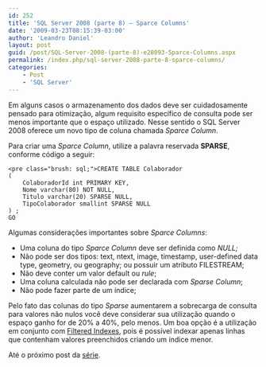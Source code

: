 ```yaml
---
id: 252
title: 'SQL Server 2008 (parte 8) – Sparce Columns'
date: '2009-03-23T08:15:39-03:00'
author: 'Leandro Daniel'
layout: post
guid: /post/SQL-Server-2008-(parte-8)-e28093-Sparce-Columns.aspx
permalink: /index.php/sql-server-2008-parte-8-sparce-columns/
categories:
    - Post
    - 'SQL Server'
---
```


Em alguns casos o armazenamento dos dados deve ser cuidadosamente pensado para otimização, algum requisito específico de consulta pode ser menos importante que o espaço utilizado. Nesse sentido o SQL Server 2008 oferece um novo tipo de coluna chamada *Sparce Column*.

Para criar uma *Sparce Column*, utilize a palavra reservada **SPARSE**, conforme código a seguir:

```
<pre class="brush: sql;">CREATE TABLE Colaborador
(
	ColaboradorId int PRIMARY KEY,
	Nome varchar(80) NOT NULL,
	Titulo varchar(20) SPARSE NULL,
	TipoColaborador smallint SPARSE NULL
) ;
GO
```

Algumas considerações importantes sobre *Sparce Columns*:

- Uma coluna do tipo *Sparce Column* deve ser definida como *NULL;*
- Não pode ser dos tipos: text, ntext, image, timestamp, user-defined data type, geometry, ou geography; ou possuir um atributo FILESTREAM;
- Não deve conter um valor default ou *rule*;
- Uma coluna calculada não pode ser declarada com *Sparse Column*;
- Não pode fazer parte de um índice;

Pelo fato das colunas do tipo *Sparse* aumentarem a sobrecarga de consulta para valores não nulos você deve considerar sua utilização quando o espaço ganho for de 20% a 40%, pelo menos. Um boa opção é a utilização em conjunto com [Filtered Indexes](http://www.leandrodaniel.com/post/SQL-Server-2008-(parte-7)-e28093-Filtered-Indexes), pois é possível indexar apenas linhas que contenham valores preenchidos criando um índice menor.

Até o próximo post da [série](http://www.leandrodaniel.com/?tag=/sql+server+2008).